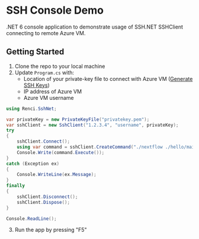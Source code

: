 ﻿# SSH Console Demo
.NET 6 console application to demonstrate usage of SSH.NET SSHClient connecting to remote Azure VM.

## Getting Started
1. Clone the repo to your local machine
1. Update `Program.cs` with:
	- Location of your private-key file to connect with Azure VM ([Generate SSH Keys](https://docs.microsoft.com/en-us/azure/virtual-machines/ssh-keys-portal))
	- IP address of Azure VM
	- Azure VM username

``` C#
using Renci.SshNet;

var privateKey = new PrivateKeyFile("privatekey.pem");
var sshClient = new SshClient("1.2.3.4", "username", privateKey);
try
{
    sshClient.Connect();
    using var command = sshClient.CreateCommand("./nextflow ./hello/main.nf");
    Console.Write(command.Execute());
}
catch (Exception ex)
{
    Console.WriteLine(ex.Message);
}
finally
{
    sshClient.Disconnect();
    sshClient.Dispose();
}

Console.ReadLine();
```
3. Run the app by pressing "F5"
